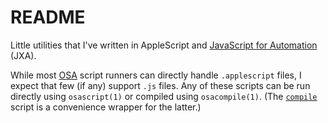 README
======

Little utilities that I've written in AppleScript and
[JavaScript for Automation][JXA] (JXA).

While most [OSA][] script runners can directly handle `.applescript`
files, I expect that few (if any) support `.js` files.  Any of these
scripts can be run directly using `osascript(1)` or compiled using
`osacompile(1)`.  (The [`compile`][compile] script is a convenience
wrapper for the latter.)

[compile]: ../compile
[JXA]: https://developer.apple.com/library/archive/releasenotes/InterapplicationCommunication/RN-JavaScriptForAutomation
    "JavaScript for Automation Release Notes - Apple Developer Documentation Archive"
[OSA]: https://developer.apple.com/library/archive/documentation/AppleScript/Conceptual/AppleScriptX/Concepts/osa.html
    "Open Scripting Architecture - AppleScript Overview - Apple Developer Documentation Archive"
